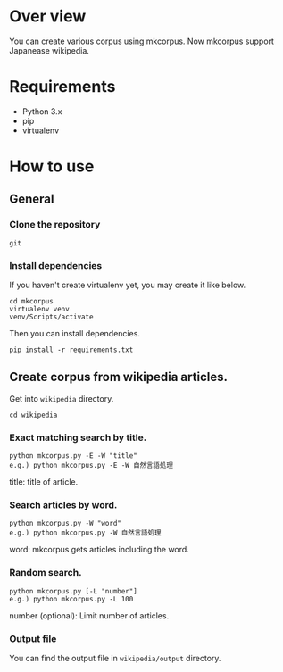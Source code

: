 # Over view
You can create various corpus using mkcorpus.
Now mkcorpus support Japanease wikipedia.

# Requirements
* Python 3.x
* pip
* virtualenv

# How to use
## General
### Clone the repository
```
git 
```

### Install dependencies
If you haven't create virtualenv yet, you may create it like below.
```
cd mkcorpus
virtualenv venv
venv/Scripts/activate
```

Then you can install dependencies.
```
pip install -r requirements.txt
```

## Create corpus from wikipedia articles.
Get into `wikipedia` directory.
```
cd wikipedia
```

### Exact matching search by title.
```
python mkcorpus.py -E -W "title"
e.g.) python mkcorpus.py -E -W 自然言語処理
```
title: title of article.

### Search articles by word.
```
python mkcorpus.py -W "word"
e.g.) python mkcorpus.py -W 自然言語処理
```
word: mkcorpus gets articles including the word.

### Random search.
```
python mkcorpus.py [-L "number"]
e.g.) python mkcorpus.py -L 100
```
number (optional): Limit number of articles.

### Output file
You can find the output file in `wikipedia/output` directory. 